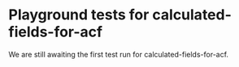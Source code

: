 # Playground tests for calculated-fields-for-acf
We are still awaiting the first test run for calculated-fields-for-acf.

